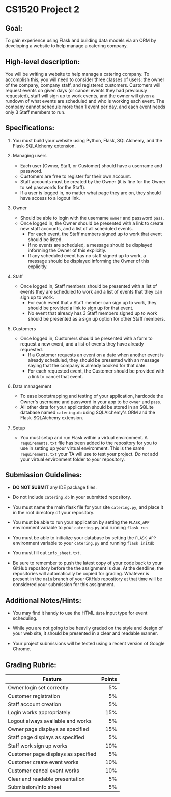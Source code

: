 # CS1520 Project 2

## Goal:
To gain experience using Flask and building data models via an ORM by
developing a website to help manage a catering company.

## High-level description:
You will be writing a website to help manage a catering company. To accomplish
this, you will need to consider three classes of users: the owner of the
company, company staff, and registered customers. Customers will request events
on given days (or cancel events they had previously requested), staff will sign
up to work events, and the owner will given a rundown of what events are
scheduled and who is working each event. The company cannot schedule more than
1 event per day, and each event needs only 3 Staff members to run.

## Specifications:
1. You must build your website using Python, Flask, SQLAlchemy, and the Flask-SQLAlchemy extension.

1. Managing users
	* Each user (Owner, Staff, or Customer) should have a username and
		password.
	* Customers are free to register for their own account.
	* Staff accounts must be created by the Owner (it is fine for the Owner
		to set passwords for the Staff).
	* If a user is logged in, no matter what page they are on, they should
		have access to a logout link.

1. Owner
	* Should be able to login with the username `owner` and password `pass`.
	* Once logged in, the Owner should be presented with a link to create new
		staff accounts, and a list of all scheduled events.
		* For each event, the Staff members signed up to work that event should
			be listed.
		* If no events are scheduled, a message should be displayed informing
			the Owner of this explicitly.
		* If any scheduled event has no staff signed up to work, a message
			should be displayed informing the Owner of this explicitly.

1. Staff
	* Once logged in, Staff members should be presented with a list of events
		they are scheduled to work and a list of events that they can sign up to
		work.
		* For each event that a Staff member can sign up to work, they should
			be provided a link to sign up for that event.
		* No event that already has 3 Staff members signed up to work should be
			presented as a sign up option for other Staff members.

1. Customers
	* Once logged in, Customers should be presented with a form to request a
		new event, and a list of events they have already requested.
		* If a Customer requests an event on a date when another event is
			already scheduled, they should be presented with an message saying
			that the company is already booked for that date.
		* For each requested event, the Customer should be provided with a link
			to cancel that event.

1. Data management
	* To ease bootstrapping and testing of your application, hardcode the
		Owner's username and password in your app to be `owner` and `pass`.
	* All other data for your application should be stored in an SQLite
		database named `catering.db` using SQLAlchemy's ORM and the
		Flask-SQLAlchemy extension.

1. Setup
	* You must setup and run Flask within a virtual environment. A
		`requirements.txt` file has been added to the repository for you to use
		in setting up your virtual environment. This is the same
		`requirements.txt` your TA will use to test your project. *Do not* add
		your virtual environment folder to your repository.

## Submission Guidelines:
* **DO NOT SUBMIT** any IDE package files.

* Do not include `catering.db` in your submitted repository.

* You must name the main flask file for your site `catering.py`, and place it
	in the root directory of your repository.

* You must be able to run your application by setting the `FLASK_APP`
	environment variable to your `catering.py` and running `flask run`

* You must be able to initialize your database by setting the `FLASK_APP`
	environment variable to your `catering.py` and running `flask initdb`

* You must fill out `info_sheet.txt`.

* Be sure to remember to push the latest copy of your code back to your
	GitHub repository before the the assignment is due. At the deadline, the
	repositories will automatically be copied for grading. Whatever is present
	in the `main` branch of your GitHub repository at that time will be
	considered your submission for this assignment.

## Additional Notes/Hints:
* You may find it handy to use the HTML `date` input type for event
	scheduling.

* While you are not going to be heavily graded on the style and design of your
	web site, it should be presented in a clear and readable manner.

* Your project submissions will be tested using a recent version of Google
	Chrome.

## Grading Rubric:
| Feature | Points
| ------- | ------:
| Owner login set correctly | 5%
| Customer registration | 5%
| Staff account creation | 5%
| Login works appropriately | 15%
| Logout always available and works | 5%
| Owner page displays as specified | 15%
| Staff page displays as specified | 5%
| Staff work sign up works | 10%
| Customer page displays as specified | 5%
| Customer create event works | 10%
| Customer cancel event works | 10%
| Clear and readable presentation | 5%
| Submission/info sheet | 5%
